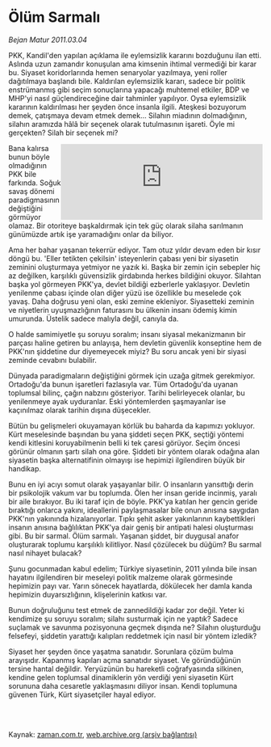 # Ölüm Sarmalı

*Bejan Matur 2011.03.04*

<td class="columnist-detail">
<p>PKK, Kandil'den yapılan açıklama ile eylemsizlik kararını bozduğunu ilan etti. Aslında uzun zamandır konuşulan ama kimsenin ihtimal vermediği bir karar bu. Siyaset koridorlarında hemen senaryolar yazılmaya, yeni roller dağıtılmaya başlandı bile. Kaldırılan eylemsizlik kararı, sadece bir politik enstrümanmış gibi seçim sonuçlarına yapacağı muhtemel etkiler, BDP ve MHP'yi nasıl güçlendireceğine dair tahminler yapılıyor. Oysa eylemsizlik kararının kaldırılması her şeyden önce insanla ilgili. Ateşkesi bozuyorum demek, çatışmaya devam etmek demek... Silahın miadının dolmadığının, silahın aramızda hâlâ bir seçenek olarak tutulmasının işareti. Öyle mi gerçekten? Silah bir seçenek mi?</p>
<p>
<div id="haberMetinDiv">
<p>
<iframe align="right" frameborder="0" hspace="0" scrolling="no" src="http://web.archive.org/web/20110308140100if_/http://www.kure.tv/VideoEmbed?ID=85487" width="400"><p><a href="http://web.archive.org/web/20110308140100/http://www.kure.tv/haber/210-sesli-gazete/bejan-matur-olum-sarmali/283-Bolum/85487/&amp;embeddedplayer=v1" rel="nofollow">Bejan Matur - Ölüm sarmalı</a></p></iframe>
<p>Bana kalırsa bunun böyle olmadığının PKK bile farkında. Soğuk savaş dönemi paradigmasının değiştiğini görmüyor olamaz. Bir otoriteye başkaldırmak için tek güç olarak silaha sarılmanın günümüzde artık işe yaramadığını onlar da biliyor. 
<p> Ama her bahar yaşanan tekerrür ediyor. Tam otuz yıldır devam eden bir kısır döngü bu. 'Eller tetikten çekilsin' isteyenlerin çabası yeni bir siyasetin zeminini oluşturmaya yetmiyor ne yazık ki. Başka bir zemin için sebepler hiç az değilken, karşılıklı güvensizlik girdabında herkes bildiğini okuyor. Silahtan başka yol görmeyen PKK'ya, devlet bildiği ezberlerle yaklaşıyor. Devletin yenilenme çabası içinde olan diğer yüzü ise özellikle bu meselede çok yavaş. Daha doğrusu yeni olan, eski zemine ekleniyor. Siyasetteki zeminin ve niyetlerin uyuşmazlığının faturasını bu ülkenin insanı ödemiş kimin umurunda. Üstelik sadece malıyla değil, canıyla da. 
<p> O halde samimiyetle şu soruyu soralım; insanı siyasal mekanizmanın bir parçası haline getiren bu anlayışa, hem devletin güvenlik konseptine hem de PKK'nın şiddetine dur diyemeyecek miyiz? Bu soru ancak yeni bir siyasi zeminde cevabını bulabilir. 
<p> Dünyada paradigmaların değiştiğini görmek için uzağa gitmek gerekmiyor. Ortadoğu'da bunun işaretleri fazlasıyla var. Tüm Ortadoğu'da uyanan toplumsal bilinç, çağın nabzını gösteriyor. Tarihi belirleyecek olanlar, bu yenilenmeye ayak uyduranlar. Eski yöntemlerden şaşmayanlar ise kaçınılmaz olarak tarihin dışına düşecekler. 
<p> Bütün bu gelişmeleri okuyamayan körlük bu baharda da kapımızı yokluyor. Kürt meselesinde başından bu yana şiddeti seçen PKK, seçtiği yöntemi kendi kitlesini koruyabilmenin belli ki tek çaresi görüyor. Seçim öncesi görünür olmanın şartı silah ona göre. Şiddeti bir yöntem olarak odağına alan siyasetin başka alternatifinin olmayışı ise hepimizi ilgilendiren büyük bir handikap. 
<p> Bunu en iyi acıyı somut olarak yaşayanlar bilir. O insanların yansıttığı derin bir psikolojik vakum var bu toplumda. Ölen her insan geride incinmiş, yaralı bir aile bırakıyor. Bu iki taraf için de böyle. PKK'ya katılan her gencin geride bıraktığı onlarca yakını, ideallerini paylaşmasalar bile onun anısına saygıdan PKK'nın yakınında hizalanıyorlar. Tıpkı şehit asker yakınlarının kaybettikleri insanın anısına bağlılıktan PKK'ya dair geniş bir antipati halesi oluşturması gibi. Bu bir sarmal. Ölüm sarmalı. Yaşanan şiddet, bir duygusal anafor oluşturarak toplumu karşılıklı kilitliyor. Nasıl çözülecek bu düğüm? Bu sarmal nasıl nihayet bulacak? 
<p> Şunu gocunmadan kabul edelim; Türkiye siyasetinin, 2011 yılında bile insan hayatını ilgilendiren bir meseleyi politik malzeme olarak görmesinde hepimizin payı var. Yarın sönecek hayatlarda, dökülecek her damla kanda hepimizin duyarsızlığının, klişelerinin katkısı var. 
<p> Bunun doğruluğunu test etmek de zannedildiği kadar zor değil. Yeter ki kendimize şu soruyu soralım; silahı susturmak için ne yaptık? Sadece suçlamak ve savunma pozisyonuna geçmek dışında ne? Silahın oluşturduğu felsefeyi, şiddetin yarattığı kalıpları reddetmek için nasıl bir yöntem izledik? 
<p> Siyaset her şeyden önce yaşatma sanatıdır. Sorunlara çözüm bulma arayışıdır. Kapanmış kapıları açma sanatıdır siyaset. Ve göründüğünün tersine hantal değildir. Yeryüzünün bu hareketli coğrafyasında silkinen, kendine gelen toplumsal dinamiklerin yön verdiği yeni siyasetin Kürt sorununa daha cesaretle yaklaşmasını diliyor insan. Kendi toplumuna güvenen Türk, Kürt siyasetçiler hayal ediyor.</p></p></p></p></p></p></p></p></p></p></div>
</p>


<p><br>
		 </br></p></td>

Kaynak: [zaman.com.tr](http://zaman.com.tr/yazar.do?yazino=1102154), [web.archive.org (arşiv bağlantısı)](http://web.archive.org/web/20110308140100/http://www.zaman.com.tr:80/yazar.do?yazino=1102154)
